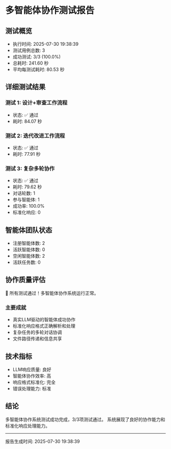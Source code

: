 # 多智能体协作测试报告

## 测试概览
- 执行时间: 2025-07-30 19:38:39
- 测试用例总数: 3
- 成功测试: 3/3 (100.0%)
- 总耗时: 241.60 秒
- 平均每测试耗时: 80.53 秒

## 详细测试结果

### 测试 1: 设计+审查工作流程
- 状态: ✅ 通过
- 耗时: 84.07 秒

### 测试 2: 迭代改进工作流程
- 状态: ✅ 通过
- 耗时: 77.91 秒

### 测试 3: 复杂多轮协作
- 状态: ✅ 通过
- 耗时: 79.62 秒
- 对话轮数: 1
- 参与智能体: 1
- 成功率: 100.0%
- 标准化响应: 0

## 智能体团队状态
- 注册智能体数: 2
- 活跃智能体数: 0
- 空闲智能体数: 2
- 活跃任务数: 0

## 协作质量评估
🎉 所有测试通过！多智能体协作系统运行正常。

### 主要成就
- 真实LLM驱动的智能体成功协作
- 标准化响应格式正确解析和处理
- 复杂任务的多轮对话协调
- 文件路径传递和信息共享

## 技术指标
- LLM响应质量: 良好
- 智能体协作效率: 高
- 响应格式标准化: 完全
- 错误处理能力: 标准

## 结论
多智能体协作系统测试成功完成，3/3项测试通过。
系统展现了良好的协作能力和标准化响应处理能力。

---
报告生成时间: 2025-07-30 19:38:39
